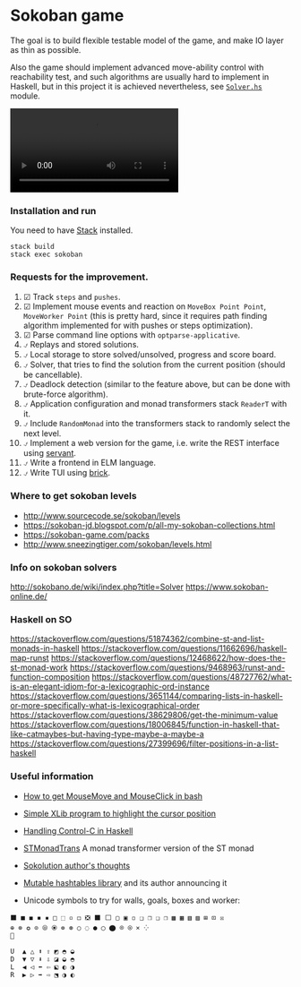 # Sokoban game

The goal is to build flexible testable model of the game, and make IO layer as thin as possible.

Also the game should implement advanced move-ability control with reachability test, and such algorithms
are usually hard to implement in Haskell, but in this project it is achieved nevertheless, see
[`Solver.hs`](src/Sokoban/Solver.hs) module.

![](docs/demo.mp4)

### Installation and run
                        
You need to have [Stack](https://docs.haskellstack.org/en/stable/) installed.

```
stack build
stack exec sokoban
```

### Requests for the improvement. 

1. ☑ Track `steps` and `pushes`.
1. ☑ Implement mouse events and reaction on `MoveBox Point Point`, `MoveWorker Point`
    (this is pretty hard, since it requires path finding algorithm implemented for with
    pushes or steps optimization).
1. ☑ Parse command line options with `optparse-applicative`.
1. ⍻ Replays and stored solutions.
1. ⍻ Local storage to store solved/unsolved, progress and score board.
1. ⍻ Solver, that tries to find the solution from the current position
    (should be cancellable).
1. ⍻ Deadlock detection (similar to the feature above, but can be done 
    with brute-force algorithm).
1. ⍻ Application configuration and monad transformers stack `ReaderT` with it.
1. ⍻ Include `RandomMonad` into the transformers stack to randomly select 
    the next level.
1. ⍻ Implement a web version for the game, i.e. write the REST interface 
    using [servant](https://github.com/haskell-servant/servant).
1. ⍻ Write a frontend in ELM language.
1. ⍻ Write TUI using [brick](https://github.com/jtdaugherty/brick).


### Where to get sokoban levels

- http://www.sourcecode.se/sokoban/levels
- https://sokoban-jd.blogspot.com/p/all-my-sokoban-collections.html
- https://sokoban-game.com/packs
- http://www.sneezingtiger.com/sokoban/levels.html

### Info on sokoban solvers

http://sokobano.de/wiki/index.php?title=Solver
https://www.sokoban-online.de/

### Haskell on SO

https://stackoverflow.com/questions/51874362/combine-st-and-list-monads-in-haskell
https://stackoverflow.com/questions/11662696/haskell-map-runst
https://stackoverflow.com/questions/12468622/how-does-the-st-monad-work
https://stackoverflow.com/questions/9468963/runst-and-function-composition
https://stackoverflow.com/questions/48727762/what-is-an-elegant-idiom-for-a-lexicographic-ord-instance
https://stackoverflow.com/questions/3651144/comparing-lists-in-haskell-or-more-specifically-what-is-lexicographical-order
https://stackoverflow.com/questions/38629806/get-the-minimum-value
https://stackoverflow.com/questions/18006845/function-in-haskell-that-like-catmaybes-but-having-type-maybe-a-maybe-a
https://stackoverflow.com/questions/27399696/filter-positions-in-a-list-haskell




### Useful information

- [How to get MouseMove and MouseClick in bash](https://stackoverflow.com/a/5970472/5066426)
- [Simple XLib program to highlight the cursor position](https://github.com/arp242/find-cursor)
- [Handling Control-C in Haskell](https://neilmitchell.blogspot.com/2015/05/handling-control-c-in-haskell.html?m=1)
- [STMonadTrans](https://hackage.haskell.org/package/STMonadTrans) A monad transformer version of the ST monad
- [Sokolution author's thoughts](http://sokobano.de/wiki/index.php?title=Sokoban_solver_%22scribbles%22_by_Florent_Diedler_about_the_Sokolution_solver)
- [Mutable hashtables library](https://hackage.haskell.org/package/hashtables-1.2.3.4) and its author announcing it

- Unicode symbols to try for walls, goals, boxes and worker:

```
⬛ ■ ◼ ◾ ▪ □ ⬚ ▫ ◻ ❎ ⬛ ⬜ ▢ ▣ ◽ ❑ ❒ ❏ ❐ ▩ ▦ ▧ ▨ ⊞ ⊡ ☒
⊕ ⊗ ✪ ⊙ ⦾ ⦿ ⊚ ⊛ ○ ◌ ● ◯ ⬤ ⌾ ⍟ ⨯ ⁘
🦄

U  ▲ △ ⬆ ⇧ ◩ ◓ ◒
D  ▼ ▽ ⬇ ⇩ ◪ ◒ ◓
L  ◀ ◁ ⬅ ⇦ ⬕ ◐ ◑
R  ▶ ▷ ➡ ⇨ ⬔ ◑ ◐
```
